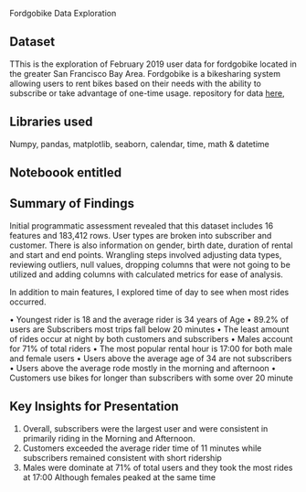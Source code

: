 Fordgobike Data Exploration

## Dataset

TThis is the exploration of February 2019 user data for fordgobike located in
the greater San Francisco Bay Area. Fordgobike is a bikesharing system allowing
users to rent bikes based on their needs with the ability to
subscribe or take advantage of one-time usage.
repository for data [here](https://video.udacity-data.com/topher/2020/October/5f91cf38_201902-fordgobike-tripdata/201902-fordgobike-tripdata.csv),

## Libraries used

Numpy, pandas, matplotlib, seaborn, calendar, time, math & datetime

## Noteboook entitled 

## Summary of Findings

Initial programmatic assessment revealed that this dataset includes 16 features
and 183,412 rows.  User types are broken into subscriber and customer.
There is also information on gender, birth date, duration of rental and start
and end points.  Wrangling steps involved adjusting data types, reviewing
outliers, null values, dropping columns that were not going to be utilized
and adding columns with calculated metrics for ease of analysis.


In addition to main features, I explored time of day to see when most rides
occurred.

•	Youngest rider is 18 and the average rider is 34 years of Age
•	89.2% of users are Subscribers most trips fall below 20 minutes
•	The least amount of rides occur at night by both customers and subscribers
•	Males account for 71% of total riders
•	The most popular rental hour is 17:00 for both male and female users
•	Users above the average age of 34 are not subscribers
•	Users above the average rode mostly in the morning and afternoon 
•	Customers use bikes for longer than subscribers with some over 20 minute



## Key Insights for Presentation

1.	Overall, subscribers were the largest user and were consistent in primarily
riding in the Morning and Afternoon.
2.	Customers exceeded the average rider time of 11 minutes while subscribers
remained consistent with short ridership
3.	Males were dominate at 71% of total users and they took the most rides at
17:00 Although females peaked at the same time
